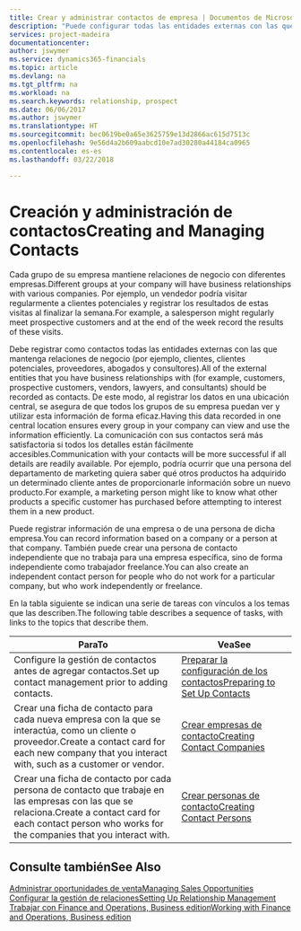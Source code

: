 ```yaml
---
title: Crear y administrar contactos de empresa | Documentos de Microsoft
description: "Puede configurar todas las entidades externas con las que mantenga una relación de negocio (por ejemplo clientes potenciales, clientes, proveedores y consultores) como contactos."
services: project-madeira
documentationcenter: 
author: jswymer
ms.service: dynamics365-financials
ms.topic: article
ms.devlang: na
ms.tgt_pltfrm: na
ms.workload: na
ms.search.keywords: relationship, prospect
ms.date: 06/06/2017
ms.author: jswymer
ms.translationtype: HT
ms.sourcegitcommit: bec0619be0a65e3625759e13d2866ac615d7513c
ms.openlocfilehash: 9e56d4a2b609aabcd10e7ad30280a44184ca0965
ms.contentlocale: es-es
ms.lasthandoff: 03/22/2018

---
```

# <a name="creating-and-managing-contacts"></a><span data-ttu-id="6af4c-103">Creación y administración de contactos</span><span class="sxs-lookup"><span data-stu-id="6af4c-103">Creating and Managing Contacts</span></span>
<span data-ttu-id="6af4c-104">Cada grupo de su empresa mantiene relaciones de negocio con diferentes empresas.</span><span class="sxs-lookup"><span data-stu-id="6af4c-104">Different groups at your company will have business relationships with various companies.</span></span> <span data-ttu-id="6af4c-105">Por ejemplo, un vendedor podría visitar regularmente a clientes potenciales y registrar los resultados de estas visitas al finalizar la semana.</span><span class="sxs-lookup"><span data-stu-id="6af4c-105">For example, a salesperson might regularly meet prospective customers and at the end of the week record the results of these visits.</span></span>

<span data-ttu-id="6af4c-106">Debe registrar como contactos todas las entidades externas con las que mantenga relaciones de negocio (por ejemplo, clientes, clientes potenciales, proveedores, abogados y consultores).</span><span class="sxs-lookup"><span data-stu-id="6af4c-106">All of the external entities that you have business relationships with (for example, customers, prospective customers, vendors, lawyers, and consultants) should be recorded as contacts.</span></span> <span data-ttu-id="6af4c-107">De este modo, al registrar los datos en una ubicación central, se asegura de que todos los grupos de su empresa puedan ver y utilizar esta información de forma eficaz.</span><span class="sxs-lookup"><span data-stu-id="6af4c-107">Having this data recorded in one central location ensures every group in your company can view and use the information efficiently.</span></span> <span data-ttu-id="6af4c-108">La comunicación con sus contactos será más satisfactoria si todos los detalles están fácilmente accesibles.</span><span class="sxs-lookup"><span data-stu-id="6af4c-108">Communication with your contacts will be more successful if all details are readily available.</span></span> <span data-ttu-id="6af4c-109">Por ejemplo, podría ocurrir que una persona del departamento de marketing quiera saber qué otros productos ha adquirido un determinado cliente antes de proporcionarle información sobre un nuevo producto.</span><span class="sxs-lookup"><span data-stu-id="6af4c-109">For example, a marketing person might like to know what other products a specific customer has purchased before attempting to interest them in a new product.</span></span>

<span data-ttu-id="6af4c-110">Puede registrar información de una empresa o de una persona de dicha empresa.</span><span class="sxs-lookup"><span data-stu-id="6af4c-110">You can record information based on a company or a person at that company.</span></span> <span data-ttu-id="6af4c-111">También puede crear una persona de contacto independiente que no trabaja para una empresa específica, sino de forma independiente como trabajador freelance.</span><span class="sxs-lookup"><span data-stu-id="6af4c-111">You can also create an independent contact person for people who do not work for a particular company, but who work independently or freelance.</span></span>

<span data-ttu-id="6af4c-112">En la tabla siguiente se indican una serie de tareas con vínculos a los temas que las describen.</span><span class="sxs-lookup"><span data-stu-id="6af4c-112">The following table describes a sequence of tasks, with links to the topics that describe them.</span></span>

| <span data-ttu-id="6af4c-113">Para</span><span class="sxs-lookup"><span data-stu-id="6af4c-113">To</span></span> | <span data-ttu-id="6af4c-114">Vea</span><span class="sxs-lookup"><span data-stu-id="6af4c-114">See</span></span> |
| --- | --- |
| <span data-ttu-id="6af4c-115">Configure la gestión de contactos antes de agregar contactos.</span><span class="sxs-lookup"><span data-stu-id="6af4c-115">Set up contact management prior to adding contacts.</span></span> |[<span data-ttu-id="6af4c-116">Preparar la configuración de los contactos</span><span class="sxs-lookup"><span data-stu-id="6af4c-116">Preparing to Set Up Contacts</span></span>](marketing-setup-contacts.md) |
| <span data-ttu-id="6af4c-117">Crear una ficha de contacto para cada nueva empresa con la que se interactúa, como un cliente o proveedor.</span><span class="sxs-lookup"><span data-stu-id="6af4c-117">Create a contact card for each new company that you interact with, such as a customer or vendor.</span></span> |[<span data-ttu-id="6af4c-118">Crear empresas de contacto</span><span class="sxs-lookup"><span data-stu-id="6af4c-118">Creating Contact Companies</span></span>](marketing-create-contact-companies.md) |
| <span data-ttu-id="6af4c-119">Crear una ficha de contacto por cada persona de contacto que trabaje en las empresas con las que se relaciona.</span><span class="sxs-lookup"><span data-stu-id="6af4c-119">Create a contact card for each contact person who works for the companies that you interact with.</span></span> |[<span data-ttu-id="6af4c-120">Crear personas de contacto</span><span class="sxs-lookup"><span data-stu-id="6af4c-120">Creating Contact Persons</span></span>](marketing-create-contact-persons.md) |

## <a name="see-also"></a><span data-ttu-id="6af4c-121">Consulte también</span><span class="sxs-lookup"><span data-stu-id="6af4c-121">See Also</span></span>
[<span data-ttu-id="6af4c-122">Administrar oportunidades de venta</span><span class="sxs-lookup"><span data-stu-id="6af4c-122">Managing Sales Opportunities</span></span>](marketing-manage-sales-opportunities.md)  
[<span data-ttu-id="6af4c-123">Configurar la gestión de relaciones</span><span class="sxs-lookup"><span data-stu-id="6af4c-123">Setting Up Relationship Management</span></span>](marketing-setup-marketing.md)  
[<span data-ttu-id="6af4c-124">Trabajar con Finance and Operations, Business edition</span><span class="sxs-lookup"><span data-stu-id="6af4c-124">Working with Finance and Operations, Business edition</span></span>](ui-work-product.md)  

